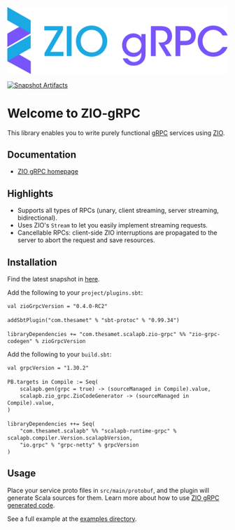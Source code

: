 ![ZIO gRPC Logo](./website/static/img/zio-grpc-hero.png)

[![Snapshot Artifacts][Badge-SonatypeSnapshots]][Link-SonatypeSnapshots]

# Welcome to ZIO-gRPC

This library enables you to write purely functional [gRPC](https://grpc.io/) services using [ZIO](https://zio.dev).

## Documentation

* [ZIO gRPC homepage](https://scalapb.github.io/zio-grpc)

## Highlights

* Supports all types of RPCs (unary, client streaming, server streaming, bidirectional).
* Uses ZIO's `Stream` to let you easily implement streaming requests.
* Cancellable RPCs: client-side ZIO interruptions are propagated to the server to abort the request and save resources.

## Installation

Find the latest snapshot in [here](https://oss.sonatype.org/content/repositories/snapshots/com/thesamet/scalapb/zio-grpc/zio-grpc-core_2.13/).

Add the following to your `project/plugins.sbt`:

    val zioGrpcVersion = "0.4.0-RC2"

    addSbtPlugin("com.thesamet" % "sbt-protoc" % "0.99.34")

    libraryDependencies += "com.thesamet.scalapb.zio-grpc" %% "zio-grpc-codegen" % zioGrpcVersion
Add the following to your `build.sbt`:

    val grpcVersion = "1.30.2"
    
    PB.targets in Compile := Seq(
        scalapb.gen(grpc = true) -> (sourceManaged in Compile).value,
        scalapb.zio_grpc.ZioCodeGenerator -> (sourceManaged in Compile).value,
    )

    libraryDependencies ++= Seq(
        "com.thesamet.scalapb" %% "scalapb-runtime-grpc" % scalapb.compiler.Version.scalapbVersion,
        "io.grpc" % "grpc-netty" % grpcVersion
    )

## Usage

Place your service proto files in `src/main/protobuf`, and the plugin
will generate Scala sources for them. Learn more about how to use [ZIO gRPC generated code](https://scalapb.github.io/zio-grpc/docs/generated-code.md).

See a full example at the [examples directory](https://github.com/scalapb/zio-grpc/tree/master/examples).

[Link-SonatypeSnapshots]: https://oss.sonatype.org/content/repositories/snapshots/com/thesamet/scalapb/zio-grpc/zio-grpc-core_2.13/ "Sonatype Snapshots"
[Badge-SonatypeSnapshots]: https://img.shields.io/nexus/s/https/oss.sonatype.org/com.thesamet.scalapb.zio-grpc/zio-grpc-core_2.13.svg "Sonatype Snapshots"
